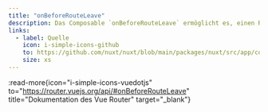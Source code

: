 ```yaml
---
title: "onBeforeRouteLeave"
description: Das Composable `onBeforeRouteLeave` ermöglicht es, einen Routengard innerhalb eines Komponenten zu registrieren.
links:
  - label: Quelle
    icon: i-simple-icons-github
    to: https://github.com/nuxt/nuxt/blob/main/packages/nuxt/src/app/composables/router.ts
    size: xs
---
```


:read-more{icon="i-simple-icons-vuedotjs" to="https://router.vuejs.org/api/#onBeforeRouteLeave" title="Dokumentation des Vue Router" target="_blank"}